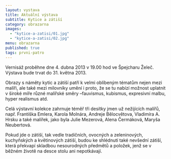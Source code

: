 ```yaml
---
layout: vystava
title: Aktuální výstava
subtitle: Kytice a zátiší
category: obrazarna
images:
  - "kytice-a-zatisi/01.jpg"
  - "kytice-a-zatisi/02.jpg"
menu: obrazarna
published: true
tags: prvni-patro
---
```

Vernisáž proběhne dne 4. dubna 2013 v 19.00 hod ve Špejcharu Želeč. Výstava bude trvat do 31. května 2013.

Obrazy s náměty kytic a zátiší patří k velmi oblíbeným tématům nejen mezi malíři, ale také mezi milovníky umění i proto, že se tu nabízí možnost uplatnit v široké míře různé malířské směry  –fauvismus, kubismus, expresivní malbu, hyper realismus atd.

Celá výstavní kolekce zahrnuje téměř tři desítky jmen už nežijících malířů, např.  Františka Emlera, Karola Molnára, Andreje Bělocvětova, Vladimíra A. Hrsku a také malířek, jako byla Julie Mezerová, Alena Čermáková, Maryša Neubertová.

Pokud jde o zátiší, tak vedle tradičních, ovocných a zeleninových, kuchyňských a květinových zátiší, budou ke shlédnutí také nevšední  zátiší, která překvapí skladbou nesourodných předmětů a položek, jenž se v běžném životě na desce stolu ani nepotkávají.


